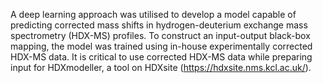A deep learning approach was utilised to develop a model capable of predicting corrected mass shifts in hydrogen-deuterium exchange mass spectrometry (HDX-MS) profiles. To construct an input-output black-box mapping, the model was trained using in-house experimentally corrected HDX-MS data. It is critical to use corrected HDX-MS data while preparing input for HDXmodeller, a tool on HDXsite (https://hdxsite.nms.kcl.ac.uk/).

